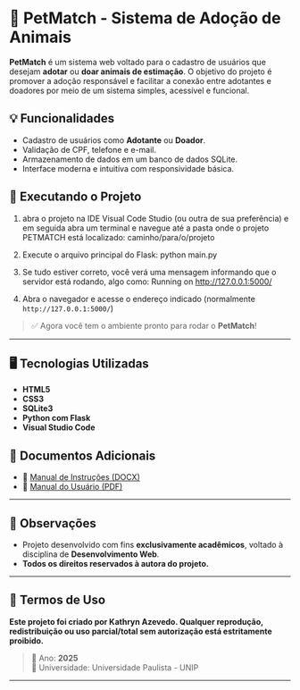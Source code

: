 # 🐾 PetMatch - Sistema de Adoção de Animais


**PetMatch** é um sistema web voltado para o cadastro de usuários que desejam **adotar** ou **doar animais de estimação**. O objetivo do projeto é promover a adoção responsável e facilitar a conexão entre adotantes e doadores por meio de um sistema simples, acessível e funcional.

## 💡 Funcionalidades

- Cadastro de usuários como **Adotante** ou **Doador**.
- Validação de CPF, telefone e e-mail.
- Armazenamento de dados em um banco de dados SQLite.
- Interface moderna e intuitiva com responsividade básica.

## 🚀 Executando o Projeto

1. abra o projeto na IDE Visual Code Studio (ou outra de sua preferência) e em seguida abra um terminal e navegue até a pasta onde o projeto PETMATCH está localizado:
   caminho/para/o/projeto
 
2. Execute o arquivo principal do Flask:
   python main.py

3. Se tudo estiver correto, você verá uma mensagem informando que o servidor está rodando, algo como:
   Running on http://127.0.0.1:5000/
  
4. Abra o navegador e acesse o endereço indicado (normalmente `http://127.0.0.1:5000/`)

> ✅ Agora você tem o ambiente pronto para rodar o **PetMatch**!

---

## 🖥️ Tecnologias Utilizadas

- **HTML5**
- **CSS3**
- **SQLite3**
- **Python com Flask**
- **Visual Studio Code**

## 📄 Documentos Adicionais

- 📘 [Manual de Instruções (DOCX)](https://github.com/user-attachments/files/21448635/MANUAL.DE.INSTRUCOES.docx)  
- 📗 [Manual do Usuário (PDF)](https://github.com/user-attachments/files/21448636/MANUAL.DO.USUARIO.pdf)

---

## 📌 Observações

- Projeto desenvolvido com fins **exclusivamente acadêmicos**, voltado à disciplina de **Desenvolvimento Web**.
- **Todos os direitos reservados à autora do projeto.**

---

## 🛑 Termos de Uso

**Este projeto foi criado por Kathryn Azevedo. Qualquer reprodução, redistribuição ou uso parcial/total sem autorização está estritamente proibido.**
 
> 📅 Ano: **2025**  
> 📌 Universidade: Universidade Paulista - UNIP

---
